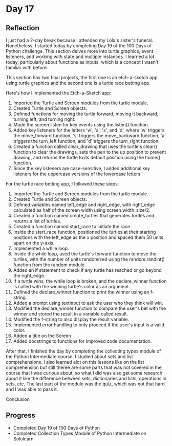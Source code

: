 # Day 17
## Reflection
  I just had a 2-day break because I attended my Lola's sister's funeral. Nonetheless, I started today by completing Day 19 of the 100 Days of Python challenge. This section delves more into turtle graphics, event listeners, and working with state and multiple instances. I learned a lot today, particularly about functions as inputs, which is a concept I wasn't familiar with before.

  This section has two final projects, the first one is an etch-a-sketch app using turtle graphics and the second one is a turtle race betting app.

  Here's how I implemented the Etch-a-Sketch app:

  1. Imported the Turtle and Screen modules from the turtle module.
  2. Created Turtle and Screen objects.
  3. Defined functions for moving the turtle forward, moving it backward, turning left, and turning right.
  4. Made the screen listen for key events using the listen() function.
  5. Added key listeners for the letters 'w', 'a', 's', and 'd', where 'w' triggers the move_forward function, 's' triggers the move_backward function, 'a' triggers the turn_left function, and 'd' triggers the turn_right function.
  6. Created a function called clear_drawing that uses the turtle's clear() function to clear the drawings, sets the pen to the up position to prevent drawing, and returns the turtle to its default position using the home() function.
  7. Since the key listeners are case-sensitive, I added additional key listeners for the uppercase versions of the lowercase letters.
  
  For the turtle race betting app, I followed these steps:

  1. Imported the Turtle and Screen modules from the turtle module.
  2. Created Turtle and Screen objects.
  3. Defined variables named left_edge and right_edge, with right_edge calculated as half of the screen width using screen.width_size/2.
  4. Created a function named create_turtles that generates turtles and returns a list of turtles.
  5. Created a function named start_race to initiate the race.
  6. Inside the start_race function, positioned the turtles at their starting positions with the left_edge as the x position and spaced them 50 units apart on the y-axis.
  7. Implemented a while loop.
  8. Inside the while loop, used the turtle's forward function to move the turtles, with the number of units randomized using the random.randint() function from the random module.
  9. Added an if statement to check if any turtle has reached or go beyond the right_edge.
  10. If a turtle wins, the while loop is broken, and the declare_winner function is called with the winning turtle's color as an argument.
  11. Defined the declare_winner function to print the winner using an f-string.
  12. Added a prompt using textinput to ask the user who they think will win.
  13. Modified the declare_winner function to compare the user's bet with the winner and stored the result in a variable called result.
  14. Modified the f-string to also display the result variable.
  15. Implemented error handling to only proceed if the user's input is a valid color.
  16. Added a title on the Screen
  17. Added docstrings to functions for improved code documentation.

  After that, I finished the day by completing the collecting types module of the Python Intermediate course. I studied about sets and list comprehensions. I also learned alot on this lessons like on the list comprehension but still theree are some parts that was not covered in the course that I was curious about, so what I did was also get some research about it like the difference between sets, dictionaries and lists, operations in sets, etc. The last part of the module was the quiz, which was not that hard and I was able to pass it.

  
  Conclusion
  
  

## Progress
 - Completed Day 19 of 100 Days of Python
 - Completed Collection Types Module of Python Intermediate on Sololearn
